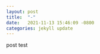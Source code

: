```yaml
---
layout: post
title:  "-"
date:   2021-11-13 15:46:09 -0800
categories: jekyll update
---
```

post test
